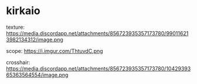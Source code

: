# kirkaio
texture: https://media.discordapp.net/attachments/856723935357173780/990116213982134312/image.png

scope: https://i.imgur.com/ThtuvdC.png

crosshair: https://media.discordapp.net/attachments/856723935357173780/1042939365363564554/image.png
